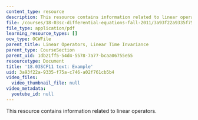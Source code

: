 ```yaml
---
content_type: resource
description: This resource contains information related to linear operators.
file: /courses/18-03sc-differential-equations-fall-2011/3a93f22a9335f75ac746a02f761cb5b4_MIT18_03SCF11_s17_4text.pdf
file_type: application/pdf
learning_resource_types: []
ocw_type: OCWFile
parent_title: Linear Operators, Linear Time Invariance
parent_type: CourseSection
parent_uid: 1db21ff5-54d4-5578-7a77-bcaa06755e55
resourcetype: Document
title: '18.03SCF11 text: Example'
uid: 3a93f22a-9335-f75a-c746-a02f761cb5b4
video_files:
  video_thumbnail_file: null
video_metadata:
  youtube_id: null
---
```

This resource contains information related to linear operators.

